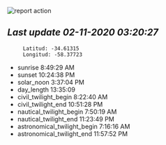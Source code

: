 ![report action](https://github.com/matiasz8/actions-for-reports/workflows/report%20action/badge.svg?branch=develop) 


## *****Last update 02-11-2020 03:20:27*****



		 Latitud: -34.61315
		 Longitud: -58.37723

 - sunrise 	 8:49:29 AM
 - sunset 	 10:24:38 PM
 - solar_noon 	 3:37:04 PM
 - day_length 	 13:35:09
 - civil_twilight_begin 	 8:22:40 AM
 - civil_twilight_end 	 10:51:28 PM
 - nautical_twilight_begin 	 7:50:19 AM
 - nautical_twilight_end 	 11:23:49 PM
 - astronomical_twilight_begin 	 7:16:16 AM
 - astronomical_twilight_end 	 11:57:52 PM

